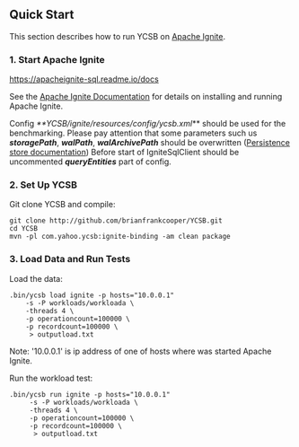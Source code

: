 <!--
Copyright (c) 2018 YCSB contributors. All rights reserved.

Licensed under the Apache License, Version 2.0 (the "License"); you
may not use this file except in compliance with the License. You
may obtain a copy of the License at

http://www.apache.org/licenses/LICENSE-2.0

Unless required by applicable law or agreed to in writing, software
distributed under the License is distributed on an "AS IS" BASIS,
WITHOUT WARRANTIES OR CONDITIONS OF ANY KIND, either express or
implied. See the License for the specific language governing
permissions and limitations under the License. See accompanying
LICENSE file.
-->

## Quick Start

This section describes how to run YCSB on [Apache Ignite](https://ignite.apache.org). 

### 1. Start Apache Ignite

https://apacheignite-sql.readme.io/docs

See the [Apache Ignite Documentation](https://apacheignite.readme.io/docs/getting-started)
for details on installing and running Apache Ignite.

Config _**YCSB/ignite/resources/config/ycsb.xml_**  should be used for the benchmarking.
Please pay attention that some parameters such us **_storagePath_**, **_walPath_**, **_walArchivePath_** should be 
overwritten ([Persistence store documentation](https://apacheignite.readme.io/docs/distributed-persistent-store))
Before start of IgniteSqlClient should be uncommented **_queryEntities_** part of config.


### 2. Set Up YCSB

Git clone YCSB and compile:

    git clone http://github.com/brianfrankcooper/YCSB.git
    cd YCSB
    mvn -pl com.yahoo.ycsb:ignite-binding -am clean package

### 3. Load Data and Run Tests

Load the data:

    .bin/ycsb load ignite -p hosts="10.0.0.1" 
        -s -P workloads/workloada \
        -threads 4 \
        -p operationcount=100000 \ 
        -p recordcount=100000 \ 
         > outputload.txt 
Note: '10.0.0.1' is ip address of one of hosts where was started Apache Ignite.

Run the workload test:

    .bin/ycsb run ignite -p hosts="10.0.0.1" 
         -s -P workloads/workloada \
         -threads 4 \
         -p operationcount=100000 \ 
         -p recordcount=100000 \ 
          > outputload.txt

